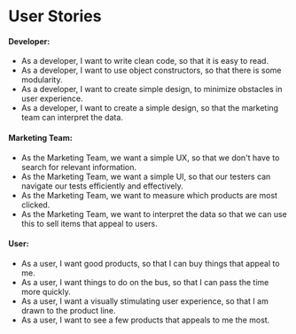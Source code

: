 # User Stories

#### Developer:
* As a developer, I want to write clean code, so that it is easy to read.
* As a developer, I want to use object constructors, so that there is some modularity.
* As a developer, I want to create simple design, to minimize obstacles in user experience.
* As a developer, I want to create a simple design, so that the marketing team can interpret the data.

#### Marketing Team:
* As the Marketing Team, we want a simple UX, so that we don't have to search for relevant information.
* As the Marketing Team, we want a simple UI, so that our testers can navigate our tests efficiently and effectively.
* As the Marketing Team, we want to measure which products are most clicked.
* As the Marketing Team, we want to interpret the data so that we can use this to sell items that appeal to users.

#### User:
* As a user, I want good products, so that I can buy things that appeal to me.
* As a user, I want things to do on the bus, so that I can pass the time more quickly.
* As a user, I want a visually stimulating user experience, so that I am drawn to the product line.
* As a user, I want to see a few products that appeals to me the most.
